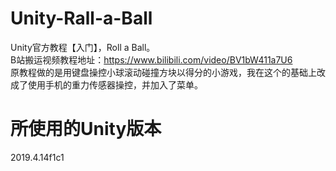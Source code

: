 # Unity-Rall-a-Ball
Unity官方教程【入门】，Roll a Ball。  
B站搬运视频教程地址：https://www.bilibili.com/video/BV1bW411a7U6  
原教程做的是用键盘操控小球滚动碰撞方块以得分的小游戏，我在这个的基础上改成了使用手机的重力传感器操控，并加入了菜单。

# 所使用的Unity版本
2019.4.14f1c1
